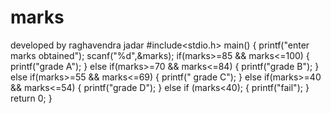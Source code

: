 # marks
developed by raghavendra  jadar
#include<stdio.h>
main()
{
printf("enter marks obtained");
scanf("%d",&marks);
if(marks>=85 && marks<=100)
{
printf("grade A");
}
else if(marks>=70 && marks<=84)
{
printf("grade B");
}
else if(marks>=55 && marks<=69)
{
printf(" grade C");
}
else if(marks>=40 && marks<=54)
{
printf("grade D");
}
else if (marks<40);
{
printf("fail");
}
return 0;
}
